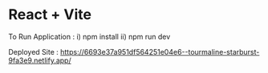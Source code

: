 # React + Vite

To Run Application : 
i) npm install 
ii) npm run dev

Deployed Site : https://6693e37a951df564251e04e6--tourmaline-starburst-9fa3e9.netlify.app/

